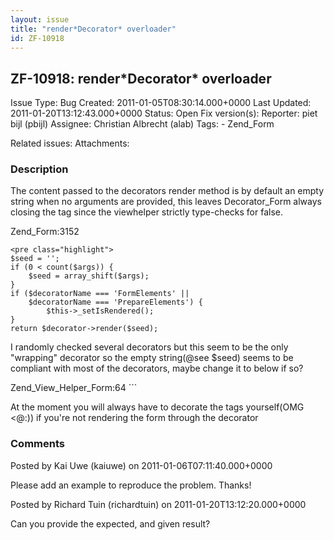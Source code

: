 ```yaml
---
layout: issue
title: "render*Decorator* overloader"
id: ZF-10918
---
```


ZF-10918: render\*Decorator\* overloader
----------------------------------------

 Issue Type: Bug Created: 2011-01-05T08:30:14.000+0000 Last Updated: 2011-01-20T13:12:43.000+0000 Status: Open Fix version(s): 
 Reporter:  piet bijl (pbijl)  Assignee:  Christian Albrecht (alab)  Tags: - Zend\_Form
 
 Related issues: 
 Attachments: 
### Description

The content passed to the decorators render method is by default an empty string when no arguments are provided, this leaves Decorator\_Form always closing the tag since the viewhelper strictly type-checks for false.

Zend\_Form:3152

 
    <pre class="highlight">
    $seed = '';
    if (0 < count($args)) {
        $seed = array_shift($args);
    }
    if ($decoratorName === 'FormElements' ||
        $decoratorName === 'PrepareElements') {
            $this->_setIsRendered();
    }
    return $decorator->render($seed);


I randomly checked several decorators but this seem to be the only "wrapping" decorator so the empty string(@see $seed) seems to be compliant with most of the decorators, maybe change it to below if so?

Zend\_View\_Helper\_Form:64 ```

At the moment you will always have to decorate the tags yourself(OMG <@:)) if you're not rendering the form through the decorator

 

 

### Comments

Posted by Kai Uwe (kaiuwe) on 2011-01-06T07:11:40.000+0000

Please add an example to reproduce the problem. Thanks!

 

 

Posted by Richard Tuin (richardtuin) on 2011-01-20T13:12:20.000+0000

Can you provide the expected, and given result?

 

 